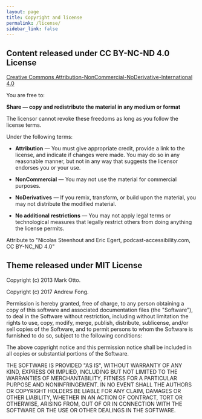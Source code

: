 ```yaml
---
layout: page
title: Copyright and license
permalink: /license/
sidebar_link: false
---
```


## Content released under CC BY-NC-ND 4.0 License

[Creative Commons Attribution-NonCommercial-NoDerivative-International 4.0](https://creativecommons.org/licenses/by-nc-nd/4.0/)


You are free to:

**Share — copy and redistribute the material in any medium or format**

The licensor cannot revoke these freedoms as long as you follow the license terms.

Under the following terms:

* **Attribution** — You must give appropriate credit, provide a link to the license, and indicate if changes were made. You may do so in any reasonable manner, but not in any way that suggests the licensor endorses you or your use.

* **NonCommercial** — You may not use the material for commercial purposes.

* **NoDerivatives** — If you remix, transform, or build upon the material, you may not distribute the modified material.

* **No additional restrictions** — You may not apply legal terms or technological measures that legally restrict others from doing anything the license permits.

Attribute to "Nicolas Steenhout and Eric Egert, podcast-accessibility.com, CC BY-NC_ND 4.0"

## Theme released under MIT License

Copyright (c) 2013 Mark Otto.

Copyright (c) 2017 Andrew Fong.

Permission is hereby granted, free of charge, to any person obtaining a copy of this software and associated documentation files (the "Software"), to deal in the Software without restriction, including without limitation the rights to use, copy, modify, merge, publish, distribute, sublicense, and/or sell copies of the Software, and to permit persons to whom the Software is furnished to do so, subject to the following conditions:

The above copyright notice and this permission notice shall be included in all copies or substantial portions of the Software.

THE SOFTWARE IS PROVIDED "AS IS", WITHOUT WARRANTY OF ANY KIND, EXPRESS OR IMPLIED, INCLUDING BUT NOT LIMITED TO THE WARRANTIES OF MERCHANTABILITY, FITNESS FOR A PARTICULAR PURPOSE AND NONINFRINGEMENT. IN NO EVENT SHALL THE AUTHORS OR COPYRIGHT HOLDERS BE LIABLE FOR ANY CLAIM, DAMAGES OR OTHER LIABILITY, WHETHER IN AN ACTION OF CONTRACT, TORT OR OTHERWISE, ARISING FROM, OUT OF OR IN CONNECTION WITH THE SOFTWARE OR THE USE OR OTHER DEALINGS IN THE SOFTWARE.
